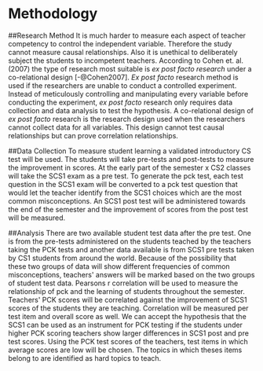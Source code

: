 ﻿# Methodology
##Research Method
It is much harder to measure each aspect of teacher competency to control the independent variable. 
Therefore the study cannot measure causal relationships. 
Also it is unethical to deliberately subject the students to incompetent teachers.
According to Cohen et. al. (2007) the type of research most suitable is *ex post facto research* under a co-relational design [-@Cohen2007].
*Ex post facto* research method is used if the researchers are unable to conduct a controlled experiment.
Instead of meticulously controlling and manipulating every variable before conducting the experiment, *ex post facto* research only requires data collection and data analysis to test the hypothesis.
A co-relational design of *ex post facto* research is the research design used when the researchers cannot collect data for all variables.
This design cannot test causal relationships but can prove correlation relationships.
 
##Data Collection
To measure student learning a validated introductory CS test will be used.
The students will take pre-tests and post-tests to measure the improvement in scores.
At the early part of the semester x CS2 classes will take the SCS1 exam as a pre test.
To generate the pck test, each test question in the SCS1 exam will be converted to a pck test question that would let the teacher identify from the SCS1 choices which are the most common misconceptions. 
An SCS1 post test will be administered towards the end of the semester and the improvement of scores from the post test will be measured.
 
##Analysis
There are two available student test data after the pre test. One is from the pre-tests administered on the students teached by the teachers taking the PCK tests and another data available is from SCS1 pre tests taken by CS1 students from around the world. 
Because of the possibility that these two groups of data will show different frequencies of common misconceptions, teachers' answers will be marked based on the two groups of student test data. 
Pearsons r correlation will be used to measure the relationship of pck and the learning of students throughout the semester. 
Teachers' PCK scores will be correlated against the improvement of SCS1 scores of the students they are teaching. Correlation will be measured per test item and overall score as well. 
We can accept the hypothesis that the SCS1 can be used as an instrument for PCK testing if the students under higher PCK scoring teachers show larger differences in SCS1 post and pre test scores.
Using the PCK test scores of the teachers, test items in which average scores are low will be chosen.
The topics in which theses items belong to are identified as hard topics to teach.
 